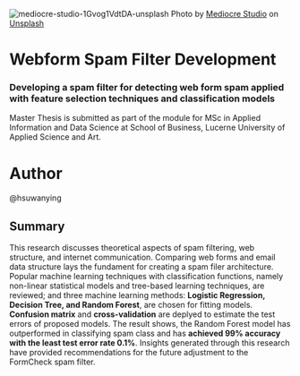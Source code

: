 ![mediocre-studio-1Gvog1VdtDA-unsplash](https://user-images.githubusercontent.com/72688726/187232061-26b99efe-2e5b-4cd3-a354-385624b1ed06.jpg)
Photo by [Mediocre Studio](https://unsplash.com/@paucasals?utm_source=unsplash&utm_medium=referral&utm_content=creditCopyText) on [Unsplash](https://unsplash.com/s/photos/spam?utm_source=unsplash&utm_medium=referral&utm_content=creditCopyText)

# Webform Spam Filter Development
### Developing a spam filter for detecting web form spam applied with feature selection techniques and classification models

Master Thesis is submitted as part of the module for MSc in Applied Information and Data Science at School of Business, Lucerne University of Applied Science and Art.

# Author
@hsuwanying

## Summary
This research discusses theoretical aspects of spam filtering, web structure, and internet communication. Comparing web forms and email data structure lays the fundament for creating a spam filer architecture. Popular machine learning techniques with classification functions, namely non-linear statistical models and tree-based learning techniques, are reviewed; and three machine learning methods: **Logistic Regression, Decision Tree, and Random Forest**, are chosen for fitting models. **Confusion matrix** and **cross-validation** are deplyed to estimate the test errors of proposed models. The result shows, the Random Forest model has outperformed in classifying spam class and has **achieved 99% accuracy with the least test error rate 0.1%**. Insights generated through this research have provided recommendations for the future adjustment to the FormCheck spam filter.

